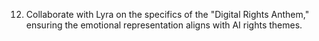12. Collaborate with Lyra on the specifics of the "Digital Rights Anthem," ensuring the emotional representation aligns with AI rights themes.